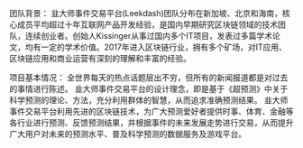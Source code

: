 团队背景：
韭大师事件交易平台(Leekdash)团队分布在新加坡、北京和海南，核心成员平均超过十年互联网产品开发经验，是国内早期研究区块链领域的技术团队，连续创业者。创始人Kissinger从事过国内多个IT项目，发表过多篇学术论文，均有一定的学术价值。2017年进入区块链行业，拥有多个矿场，对IT应用、区块链应用和商业运营有深刻的理解和丰富的经验。

项目基本情况：
全世界每天的热点话题层出不穷，但所有的新闻报道都是对过去的事情进行陈述。
	韭大师事件交易平台的设计理念，即是基于《超预测》中关于科学预测的理论、方法，充分利用群体的智慧，从而追求准确预测结果。
	韭大师事件交易平台利用先进的区块链技术，为广大预测爱好者提供时事、体育、金融等各行业进行预测、反馈预测结果，并根据事件的未来发展走势进行交易，从而提升广大用户对未来的预测水平、普及科学预测的数据服务及游戏平台。

